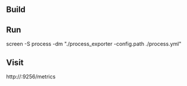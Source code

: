
## Build

## Run

screen -S process -dm "./process_exporter -config.path ./process.yml"

## Visit

http://<IPADDR>:9256/metrics
